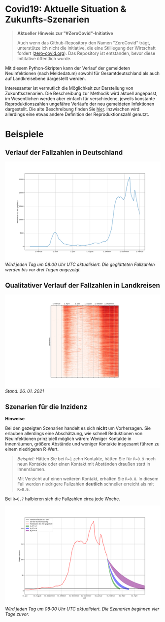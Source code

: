 # Covid19: Aktuelle Situation & Zukunfts-Szenarien
> **Aktueller Hinweis zur "#ZeroCovid"-Initiative**
>
> Auch wenn das Github-Repository den Namen "ZeroCovid" trägt, unterstütze ich nicht die Initiative, die eine Stilllegung der Wirtschaft fordert ([zero-covid.org](https://zero-covid.org)). Das Repository ist entstanden, bevor diese Inititative öffentlich wurde. 

Mit diesem Python-Skripten kann der Verlauf der gemeldeten Neuinfektionen (nach Meldedatum) sowohl für Gesamtdeutschland als auch auf Landkreisebene dargestellt werden.

Interessanter ist vermutlich die Möglichkeit zur Darstellung von Zukunftsszenarien. Die Beschreibung zur Methodik wird aktuell angepasst, im Wesentlichen werden aber einfach für verschiedene, jeweils konstante Reproduktionszahlen ungefähre Verläufe der neu gemeldeten Infektionen dargestellt. Die alte Beschreibung finden Sie [hier](description/Grundlagen.pdf). Inzwischen wird allerdings eine etwas andere Definition der Reproduktionszahl genutzt. 

# Beispiele
## Verlauf der Fallzahlen in Deutschland
![](images/daily-new-cases.png)
*Wird jeden Tag um 08:00 Uhr UTC aktualisiert. Die geglätteten Fallzahlen werden bis vor drei Tagen angezeigt.*

## Qualitativer Verlauf der Fallzahlen in Landkreisen
![](images/counties-2d-view.png)
*Stand: 26. 01. 2021*

## Szenarien für die Inzidenz
**Hinweise**

Bei den gezeigten Szenarien handelt es sich **nicht** um Vorhersagen. Sie erlauben allerdings eine Abschätzung, wie schnell Reduktionen von Neuinfektionen prinzipiell möglich wären: Weniger Kontakte in Innenräumen, größere Abstände und weniger Kontakte insgesamt führen zu einem niedrigeren R-Wert. 
>
> *Beispiel:* Hätten Sie bei `R=1` zehn Kontakte, hätten Sie für `R=0.9` noch neun Kontakte oder einen Kontakt mit Abständen draußen statt in Innenräumen. 
> 
> Mit Verzicht auf einen weiteren Kontakt, erhalten Sie `R=0.8`. In diesem Fall werden niedrigere Fallzahlen **deutlich** schneller erreicht als  mit `R=0.9`. 

Bei `R=0.7` halbieren sich die Fallzahlen circa jede Woche. 

![](images/scenario.png)
*Wird jeden Tag um 08:00 Uhr UTC aktualisiert. Die Szenarien beginnen vier Tage zuvor.*